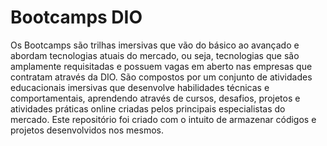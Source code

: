 # Bootcamps DIO
Os Bootcamps são trilhas imersivas que vão do básico ao avançado e abordam tecnologias atuais do mercado, ou seja, tecnologias que são amplamente requisitadas e possuem vagas em aberto nas empresas que contratam através da DIO.  São compostos por um conjunto de atividades educacionais imersivas que desenvolve habilidades técnicas e comportamentais, aprendendo através de cursos, desafios, projetos e atividades práticas online criadas pelos principais especialistas do mercado. Este repositório foi criado com o intuito de armazenar códigos e projetos desenvolvidos nos mesmos.
